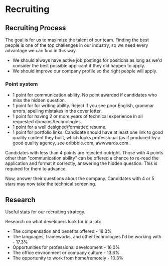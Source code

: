 
# Recruiting

## Recruiting Process

The goal is for us to maximize the talent of our team. Finding the best people is one of the top challenges in our industry, so we need every advantage we can find in this way. 

  * We should always have active job postings for positions as long as we'd consider the best possible applicant if they did happen to apply.
  * We should improve our company profile so the right people will apply.
  
### Point system

  * 1 point for communication ability. No point awarded if candidates who miss the hidden question.
  * 1 point for for writing ability. Reject if you see poor English, grammar errors, spelling mistakes in the cover letter.
  * 1 point for having 2 or more years of technical experience in all requested domains/technologies.
  * 1 point for a well designed/formatted resume.
  * 1 point for portfolio links. Candidate should have at least one link to good quality content they built, which looks professional (as if produced by a good quality agency, see dribbble.com, awwwards.com .
  
Candidates with less than 4 points are rejected outright. Those with 4 points other than "communication ability" can be offered a chance to re-read the application and format it correctly, answering the hidden question. This is required for them to advance.

Now, answer their questions about the company. Candidates with 4 or 5 stars may now take the technical screening.

## Research

Useful stats for our recruiting strategy.

Research on what developers look for in a job:

  * The compensation and benefits offered - 18.3%
  * The languages, frameworks, and other technologies I'd be working with - 17.3%
  * Opportunities for professional development - 16.0%
  * The office environment or company culture - 13.6%
  * The opportunity to work from home/remotely - 10.3%
